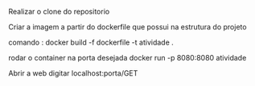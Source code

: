 Realizar o clone do repositorio

Criar a imagem a partir do dockerfile que possui na estrutura do projeto

comando : docker build -f dockerfile -t atividade .

rodar o container na porta desejada
docker run -p 8080:8080 atividade

Abrir a web digitar localhost:porta/GET
